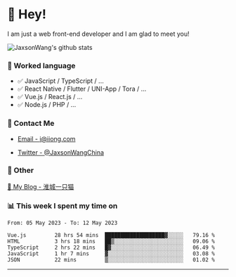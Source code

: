# 👋 Hey!

I am just a web front-end developer and I am glad to meet you!

![JaxsonWang's github stats](https://github-readme-stats.vercel.app/api?username=JaxsonWang&&show_icons=true&&title_color=1abc9c&&icon_color=1abc9c)


### 📝 Worked language

- ✅ JavaScript / TypeScript / ...
- ✅ React Native / Flutter / UNI-App / Tora / ...
- ✅ Vue.js / React.js / ...
- ✅ Node.js / PHP / ...

### 📮 Contact Me

- [Email - i@iiong.com](mailto:i@iiong.com)

- [Twitter - @JaxsonWangChina](https://twitter.com/JaxsonWangChina)

### 🤪 Other

[📌 My Blog - 淮城一只猫](https://iiong.com)

### 📊 This week I spent my time on

<!--START_SECTION:waka-->

```text
From: 05 May 2023 - To: 12 May 2023

Vue.js         28 hrs 54 mins  ███████████████████▓░░░░░   79.16 %
HTML           3 hrs 18 mins   ██▒░░░░░░░░░░░░░░░░░░░░░░   09.06 %
TypeScript     2 hrs 22 mins   █▓░░░░░░░░░░░░░░░░░░░░░░░   06.49 %
JavaScript     1 hr 7 mins     ▓░░░░░░░░░░░░░░░░░░░░░░░░   03.08 %
JSON           22 mins         ▒░░░░░░░░░░░░░░░░░░░░░░░░   01.02 %
```

<!--END_SECTION:waka-->

---
